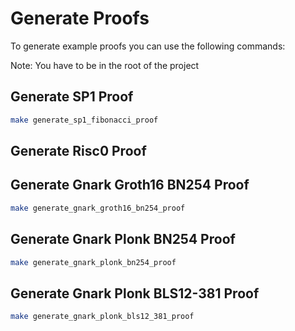 # Generate Proofs

To generate example proofs you can use the following commands:

Note: You have to be in the root of the project

## Generate SP1 Proof

```bash
make generate_sp1_fibonacci_proof
```

## Generate Risc0 Proof

[//]: # (TODO)

## Generate Gnark Groth16 BN254 Proof

```bash
make generate_gnark_groth16_bn254_proof
```

## Generate Gnark Plonk BN254 Proof

```bash
make generate_gnark_plonk_bn254_proof
```

## Generate Gnark Plonk BLS12-381 Proof

```bash
make generate_gnark_plonk_bls12_381_proof
```





